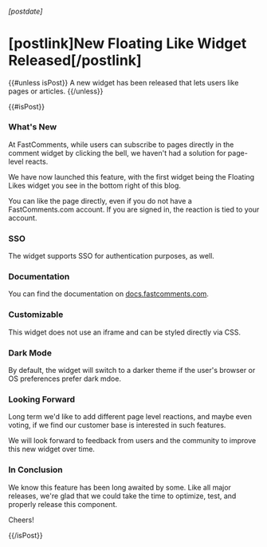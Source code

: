 ###### [postdate]
# [postlink]New Floating Like Widget Released[/postlink]

{{#unless isPost}}
A new widget has been released that lets users like pages or articles.
{{/unless}}

{{#isPost}}

### What's New

At FastComments, while users can subscribe to pages directly in the comment widget by clicking the bell, we haven't had a solution for page-level reacts.

We have now launched this feature, with the first widget being the Floating Likes widget you see in the bottom right of this blog.

You can like the page directly, even if you do not have a FastComments.com account. If you are signed in, the reaction is tied to your account.

### SSO

The widget supports SSO for authentication purposes, as well.

### Documentation

You can find the documentation on [docs.fastcomments.com](https://docs.fastcomments.com.html/guide-page-reacts).

### Customizable

This widget does not use an iframe and can be styled directly via CSS.

### Dark Mode

By default, the widget will switch to a darker theme if the user's browser or OS preferences prefer dark mdoe.

### Looking Forward

Long term we'd like to add different page level reactions, and maybe even voting, if we find our customer base is interested in such features.

We will look forward to feedback from users and the community to improve this new widget over time.

### In Conclusion

We know this feature has been long awaited by some. Like all major releases, we're glad that we could take the time to optimize, test, and properly release this component.

Cheers!

{{/isPost}}
